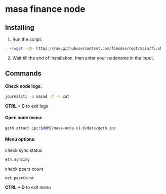 # masa finance node

## Installing

1. Run the script:

```sh
. <(wget -qO- https://raw.githubusercontent.com/f5nodes/root/main/f5.sh) masa
```

2. Wait till the end of installation, then enter your nodename in the input.

## Commands

#### Check node logs:

```sh
journalctl -u masad -f -o cat
```

**CTRL + C** to exit logs

#### Open node menu:

```sh
geth attach ipc:$HOME/masa-node-v1.0/data/geth.ipc
```

#### Menu options:

check sync status

```sh
eth.syncing
```

check peers count

```sh
net.peerCount
```

**CTRL + D** to exit menu
